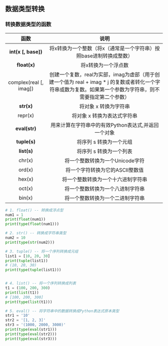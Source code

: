 ## 数据类型转换

### 转换数据类型的函数
|          函数          |                        说明                         |
| :--------------------: | :-------------------------------------------------: |
|  **int(x [, base])**   |                  将x转换为一个整数（将x（通常是一个字符串）按照base进制转换成整数）                  |
|     **float(x)**      |                 将x转换为一个浮点数                 |
| complex(real [, imag]) |        创建一个复数，real为实部，imag为虚部（用于创建一个值为 real + imag * j 的复数或者转化一个字符串或数为复数。如果第一个参数为字符串，则不需要指定第二个参数）         |
|      **str(x)**       |                将对象 x 转换为字符串                |
|        repr(x)        |             将对象 x 转换为表达式字符串             |
|     **eval(str)**     | 用来计算在字符串中的有效Python表达式,并返回一个对象 |
|     **tuple(s)**      |               将序列 s 转换为一个元组               |
|      **list(s)**      |               将序列 s 转换为一个列表               |
|        chr(x)         |           将一个整数转换为一个Unicode字符           |
|        ord(x)         |           将一个字符转换为它的ASCII整数值           |
|        hex(x)         |         将一个整数转换为一个十六进制字符串          |
|        oct(x)         |          将一个整数转换为一个八进制字符串           |
|        bin(x)         |          将一个整数转换为一个二进制字符串           |

```python
# 1. float() -- 转换成浮点型
num1 = 1
print(float(num1))
print(type(float(num1)))

# 2. str() -- 转换成字符串类型
num2 = 10
print(type(str(num2)))

# 3. tuple() -- 将一个序列转换成元组
list1 = [10, 20, 30]
print(tuple(list1))
# (10, 20, 30)
print(type(tuple(list1)))


# 4. list() -- 将一个序列转换成列表
t1 = (100, 200, 300)
print(list(t1))
# [100, 200, 300]
print(type(list(t1)))

# 5. eval() -- 将字符串中的数据转换成Python表达式原本类型
str1 = '10'
str2 = '[1, 2, 3]'
str3 = '(1000, 2000, 3000)'
print(type(eval(str1)))
print(type(eval(str2)))
print(type(eval(str3)))
```